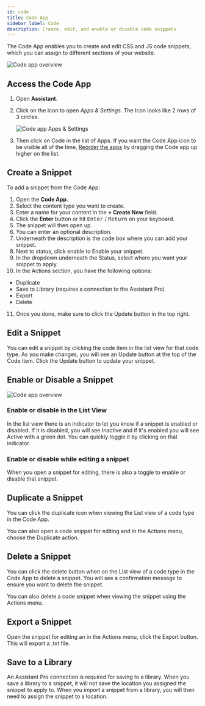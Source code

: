 ```yaml
---
id: code
title: Code App
sidebar_label: Code
description: Create, edit, and enable or disable code snippets
---
```


The Code App enables you to create and edit CSS and JS code snippets, which you can assign to different sections of your website.

![Code app overview](/img/assistant/apps--apps-code--1.jpg)

## Access the Code App

1. Open **Assistant**.
2. Click on the Icon to open _Apps & Settings_. The Icon looks like 2 rows of 3 circles.

   ![Code app Apps & Settings](/img/assistant/apps--apps-code--2.jpg)

3. Then click on Code in the list of Apps. If you want the Code App icon to be visible all of the time, [Reorder the apps](http://localhost:3000/assistant/plugin/app-settings#ordering-apps) by dragging the Code app up higher on the list.

## Create a Snippet

To add a snippet from the Code App:

1. Open the **Code App**.
2. Select the content type you want to create.
3. Enter a name for your content in the **+ Create New** field.
4. Click the **Enter** button or hit <kbd>Enter</kbd> / <kbd>Return</kbd> on your keyboard.
5. The snippet will then open up.
6. You can enter an optional description.
7. Underneath the description is the code box where you can add your snippet.
8. Next to status, click enable to Enable your snippet.
9. In the dropdown underneath the Status, select where you want your snippet to apply.
10. In the Actions section, you have the following options:

- Duplicate
- Save to Library (requires a connection to the Assistant Pro)
- Export
- Delete

11. Once you done, make sure to click the Update button in the top right.

## Edit a Snippet

You can edit a snippet by clicking the code item in the list view for that code type. As you make changes, you will see an Update button at the top of the Code item. Click the Update button to update your snippet.

## Enable or Disable a Snippet

![Code app overview](/img/assistant/apps--apps-code--4.jpg)

### Enable or disable in the List View

In the list view there is an indicator to let you know if a snippet is enabled or disabled. If it is disabled, you will see Inactive and if it's enabled you will see Active with a green dot. You can quickly toggle it by clicking on that indicator.

### Enable or disable while editing a snippet

When you open a snippet for editing, there is also a toggle to enable or disable that snippet.

## Duplicate a Snippet

You can click the duplicate icon when viewing the List view of a code type in the Code App.

You can also open a code snippet for editing and in the Actions menu, choose the Duplicate action.

## Delete a Snippet

You can click the delete button when on the List view of a code type in the Code App to delete a snippet. You will see a confirmation message to ensure you want to delete the snippet.

You can also delete a code snippet when viewing the snippet using the Actions menu.

## Export a Snippet

Open the snippet for editing an in the Actions menu, click the Export button. This will export a .txt file.

## Save to a Library

An Assistant Pro connection is required for saving to a library. When you save a library to a snippet, it will not save the location you assigned the snippet to apply to. When you import a snippet from a library, you will then need to assign the snippet to a location.
